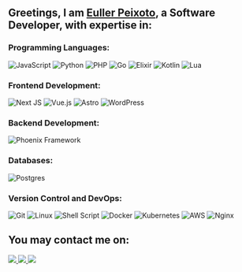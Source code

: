 ## Greetings, I am [Euller Peixoto](https://epeixoto.dev), a Software Developer, with expertise in:

### Programming Languages:
![JavaScript](https://img.shields.io/badge/Javascript-%23323330.svg?style=for-the-badge&logo=javascript&logoColor=%23F7DF1E)
![Python](https://img.shields.io/badge/Python-3670A0?style=for-the-badge&logo=python&logoColor=ffdd54)
![PHP](https://img.shields.io/badge/PHP-%23777BB4.svg?style=for-the-badge&logo=php&logoColor=white)
![Go](https://img.shields.io/badge/Go-%2300ADD8.svg?style=for-the-badge&logo=go&logoColor=white)
![Elixir](https://img.shields.io/badge/elixir-%234B275F.svg?style=for-the-badge&logo=elixir&logoColor=white)
![Kotlin](https://img.shields.io/badge/kotlin-%237F52FF.svg?style=for-the-badge&logo=kotlin&logoColor=white)
![Lua](https://img.shields.io/badge/Lua-%232C2D72.svg?style=for-the-badge&logo=lua&logoColor=white)

### Frontend Development:
![Next JS](https://img.shields.io/badge/Next-black?style=for-the-badge&logo=next.js&logoColor=white)
![Vue.js](https://img.shields.io/badge/vuejs-%2335495e.svg?style=for-the-badge&logo=vuedotjs&logoColor=%234FC08D)
![Astro](https://img.shields.io/badge/astro-%232C2052.svg?style=for-the-badge&logo=astro&logoColor=white)
![WordPress](https://img.shields.io/badge/WordPress-%23117AC9.svg?style=for-the-badge&logo=WordPress&logoColor=white)

### Backend Development:
![Phoenix Framework](https://img.shields.io/badge/phoenixframework-%23FD4F00.svg?style=for-the-badge&logo=phoenixframework&logoColor=white)

### Databases:
![Postgres](https://img.shields.io/badge/Postgres-%23316192.svg?style=for-the-badge&logo=postgresql&logoColor=white)

### Version Control and DevOps:
![Git](https://img.shields.io/badge/Git-%23F05033.svg?style=for-the-badge&logo=git&logoColor=white)
![Linux](https://img.shields.io/badge/Linux-FCC624?style=for-the-badge&logo=linux&logoColor=black)
![Shell Script](https://img.shields.io/badge/Shell-%23121011.svg?style=for-the-badge&logo=gnu-bash&logoColor=white)
![Docker](https://img.shields.io/badge/Docker-%230db7ed.svg?style=for-the-badge&logo=docker&logoColor=white)
![Kubernetes](https://img.shields.io/badge/kubernetes-%23326ce5.svg?style=for-the-badge&logo=kubernetes&logoColor=white)
![AWS](https://img.shields.io/badge/AWS-%23FF9900.svg?style=for-the-badge&logo=amazon-aws&logoColor=white)
![Nginx](https://img.shields.io/badge/Nginx-%23009639.svg?style=for-the-badge&logo=nginx&logoColor=white)

## You may contact me on:

<a href="https://www.linkedin.com/in/euller-peixoto/">
   <img src= "https://img.shields.io/badge/LinkedIn-%230077B5.svg?style=for-the-badge&logo=linkedin&logoColor=white"/>
</a>
<a href="mailto:contact@epeixoto.dev">
   <img src="https://img.shields.io/badge/Gmail-D14836?style=for-the-badge&logo=gmail&logoColor=white"/>
</a>
<a href="https://wa.me/5581982053106">
   <img src= "https://img.shields.io/badge/WhatsApp-25D366?style=for-the-badge&logo=whatsapp&logoColor=white"/>
</a>
